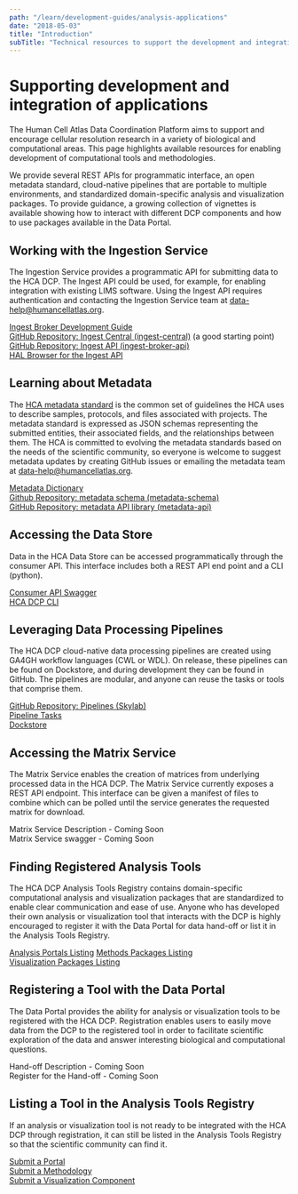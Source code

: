 ```yaml
---
path: "/learn/development-guides/analysis-applications"
date: "2018-05-03"
title: "Introduction"
subTitle: "Technical resources to support the development and integration of analysis applications."
---
```


# Supporting development and integration of applications

The Human Cell Atlas Data Coordination Platform aims to support and encourage cellular resolution research in a variety of biological and computational areas. This page highlights available resources for enabling development of computational tools and methodologies. 

We provide several REST APIs for programmatic interface, an open metadata standard, cloud-native pipelines that are portable to multiple environments, and standardized domain-specific analysis and visualization packages. To provide guidance, a growing collection of vignettes is available showing how to interact with different DCP components and how to use packages available in the Data Portal. 

## Working with the Ingestion Service

The Ingestion Service provides a programmatic API for submitting data to the HCA DCP. The Ingest API could be used, for example, for enabling integration with existing LIMS software. Using the Ingest API requires authentication and contacting the Ingestion Service team at [data-help@humancellatlas.org](mailto:data-help@humancellatlas.org).

[Ingest Broker Development Guide](/learn/development-guides/ingest-broker-development-guide)   
[GitHub Repository: Ingest Central (ingest-central)](https://github.com/HumanCellAtlas/ingest-central) (a good starting point)   
[GitHub Repository: Ingest API (ingest-broker-api)](https://github.com/HumanCellAtlas/ingest-broker-api)   
[HAL Browser for the Ingest API](http://api.ingest.dev.data.humancellatlas.org/browser/index.html)   

## Learning about Metadata

The [HCA metadata standard](/learn/metadata/structure) is the common set of guidelines the HCA uses to describe samples, protocols, and files associated with projects. The metadata standard is expressed as JSON schemas representing the submitted entities, their associated fields, and the relationships between them. The HCA is committed to evolving the metadata standards based on the needs of the scientific community, so everyone is welcome to suggest metadata updates by creating GitHub issues or emailing the metadata team at [data-help@humancellatlas.org](mailto:data-help@humancellatlas.org).

[Metadata Dictionary](/learn/metadata/metadata-dictionary)   
[Github Repository: metadata schema (metadata-schema)](https://github.com/HumanCellAtlas/metadata-schema)   
[GitHub Repository: metadata API library (metadata-api)](https://github.com/HumanCellAtlas/metadata-api)   

## Accessing the Data Store

Data in the HCA Data Store can be accessed programmatically through the consumer API. This interface includes both a REST API end point and a CLI (python).

[Consumer API Swagger](https://dss.integration.data.humancellatlas.org)   
[HCA DCP CLI](https://hca.readthedocs.io/en/latest)   

## Leveraging Data Processing Pipelines

The HCA DCP cloud-native data processing pipelines are created using GA4GH workflow languages (CWL or WDL). On release, these pipelines can be found on Dockstore, and during development they can be found in GitHub. The pipelines are modular, and anyone can reuse the tasks or tools that comprise them.

[GitHub Repository: Pipelines (Skylab)](https://github.com/HumanCellAtlas/skylab)   
[Pipeline Tasks](https://github.com/HumanCellAtlas/skylab/tree/master/library/tasks)   
[Dockstore](https://dockstore.org)   

## Accessing the Matrix Service

The Matrix Service enables the creation of matrices from underlying processed data in the HCA DCP. The Matrix Service currently exposes a REST API endpoint. This interface can be given a manifest of files to combine which can be polled until the service generates the requested matrix for download.

Matrix Service Description - Coming Soon    
Matrix Service swagger - Coming Soon   

## Finding Registered Analysis Tools

The HCA DCP Analysis Tools Registry contains domain-specific computational analysis and visualization packages that are standardized to enable clear communication and ease of use. Anyone who has developed their own analysis or visualization tool that interacts with the DCP is highly encouraged to register it with the Data Portal for data hand-off or list it in the Analysis Tools Registry.

[Analysis Portals Listing](/analyze)
[Methods Packages Listing](/analyze/methods)   
[Visualization Packages Listing](/analyze/visualization)   

## Registering a Tool with the Data Portal

The Data Portal provides the ability for analysis or visualization tools to be registered with the HCA DCP. Registration enables users to easily move data from the DCP to the registered tool in order to facilitate scientific exploration of the data and answer interesting biological and computational questions.

Hand-off Description - Coming Soon   
Register for the Hand-off - Coming Soon  

## Listing a Tool in the Analysis Tools Registry

If an analysis or visualization tool is not ready to be integrated with the HCA DCP through registration, it can still be listed in the Analysis Tools Registry so that the scientific community can find it.

[Submit a Portal](https://github.com/HumanCellAtlas/data-portal-content/issues/new?template=submit-portal)    
[Submit a Methodology](https://github.com/HumanCellAtlas/data-portal-content/issues/new?template=submit-method)     
[Submit a Visualization Component](https://github.com/HumanCellAtlas/data-portal-content/issues/new?template=submit-visualization-component)     
